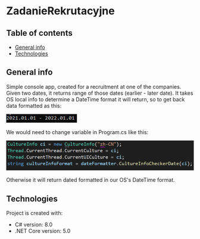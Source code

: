 # ZadanieRekrutacyjne

## Table of contents
* [General info](#general-info)
* [Technologies](#technologies)


## General info
Simple console app, created for a recruitment at one of the companies. Given two dates, it returns range of those dates (earlier - later date). 
It takes OS local info to determine a DateTime format it will return, so to get back data formatted as this:

![Picutre showing on of the formats of returned dates](ZadanieRekrutacyjne/pics/ChnFormat.PNG?raw=true "Result")

We would need to change variable in Program.cs like this:

![Picture showing some Program.cs changes as an example](ZadanieRekrutacyjne/pics/chn2.PNG?raw=true "Code")

Otherwise it will return dated formatted in our OS's DateTime format.
	
## Technologies
Project is created with:
* C# version: 8.0
* .NET Core version: 5.0
